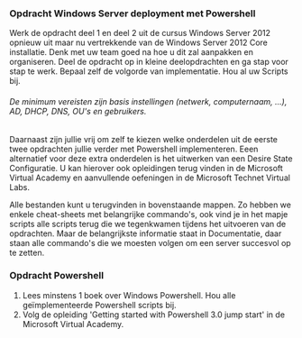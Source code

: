### Opdracht Windows Server deployment met Powershell

Werk de opdracht deel 1 en deel 2 uit de cursus Windows Server 2012 opnieuw uit maar nu vertrekkende van de Windows Server 2012 Core installatie. Denk met uw team goed na hoe u dit zal aanpakken en organiseren. Deel de opdracht op in kleine deelopdrachten en ga stap voor stap te werk. Bepaal zelf de volgorde van implementatie. Hou al uw Scripts bij.  

###### De minimum vereisten zijn basis instellingen (netwerk, computernaam, ...), AD, DHCP, DNS, OU's en gebruikers.  

Daarnaast zijn jullie vrij om zelf te kiezen welke onderdelen uit de eerste twee opdrachten jullie verder met Powershell implementeren. Eeen alternatief voor deze extra onderdelen is het uitwerken van een Desire State Configuratie. U kan hierover ook opleidingen terug vinden in de Microsoft Virtual Academy en aanvullende oefeningen in de Microsoft Technet Virtual Labs.

Alle bestanden kunt u terugvinden in bovenstaande mappen. Zo hebben we enkele cheat-sheets met belangrijke commando's, ook vind je in het mapje scripts alle scripts terug die we tegenkwamen tijdens het uitvoeren van de opdrachten. Maar de belangrijkste informatie staat in Documentatie, daar staan alle commando's die we moesten volgen om een server succesvol op te zetten.


### Opdracht Powershell

1. Lees minstens 1 boek over Windows Powershell. Hou alle geïmplementeerde Powershell scripts bij.
2. Volg de opleiding 'Getting started with Powershell 3.0 jump start' in de Microsoft Virtual Academy.

